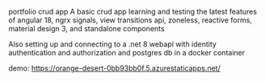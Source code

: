 portfolio crud app
A basic crud app learning and testing the latest features of angular 18, ngrx signals, view transitions api, zoneless, reactive forms, material design 3, and standalone components

Also setting up and connecting to a .net 8 webapi with identity authentication and authorization and postgres db in a docker container


demo: https://orange-desert-0bb93bb0f.5.azurestaticapps.net/
